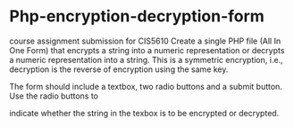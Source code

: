 # Php-encryption-decryption-form
course assignment submission for CIS5610 
Create a single PHP file (All In One Form) that encrypts a string into a numeric representation or decrypts a numeric representation into a string. This is a symmetric encryption, i.e., decryption is the reverse of encryption using the same key.

The form should include a textbox, two radio buttons and a submit button. Use the radio buttons to

indicate whether the string in the texbox is to be encrypted or decrypted.
